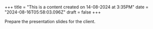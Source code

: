 +++
title = "This is a content created on 14-08-2024 at 3:35PM"
date = "2024-08-16T05:58:03.096Z"
draft = false
+++

  Prepare the presentation slides for the client.
        